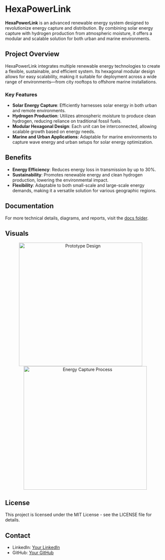 # HexaPowerLink

**HexaPowerLink** is an advanced renewable energy system designed to revolutionize energy capture and distribution. By combining solar energy capture with hydrogen production from atmospheric moisture, it offers a modular and scalable solution for both urban and marine environments.

## Project Overview

HexaPowerLink integrates multiple renewable energy technologies to create a flexible, sustainable, and efficient system. Its hexagonal modular design allows for easy scalability, making it suitable for deployment across a wide range of environments—from city rooftops to offshore marine installations.

### Key Features
- **Solar Energy Capture**: Efficiently harnesses solar energy in both urban and remote environments.
- **Hydrogen Production**: Utilizes atmospheric moisture to produce clean hydrogen, reducing reliance on traditional fossil fuels.
- **Modular Hexagonal Design**: Each unit can be interconnected, allowing scalable growth based on energy needs.
- **Marine and Urban Applications**: Adaptable for marine environments to capture wave energy and urban setups for solar energy optimization.

## Benefits
- **Energy Efficiency**: Reduces energy loss in transmission by up to 30%.
- **Sustainability**: Promotes renewable energy and clean hydrogen production, lowering the environmental impact.
- **Flexibility**: Adaptable to both small-scale and large-scale energy demands, making it a versatile solution for various geographic regions.

## Documentation

For more technical details, diagrams, and reports, visit the [docs folder](./docs).

## Visuals

<p align="center">
  <img src="path-to-your-image1.jpg" alt="Prototype Design" width="400" style="margin-right: 15px;"/>
  <img src="path-to-your-image2.jpg" alt="Energy Capture Process" width="400" style="margin-left: 15px;"/>
</p>

## License

This project is licensed under the MIT License - see the LICENSE file for details.

## Contact

- LinkedIn: [Your LinkedIn](https://linkedin.com/in/yourprofile)
- GitHub: [Your GitHub](https://github.com/yourprofile)
